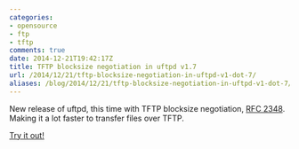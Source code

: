 ```yaml
---
categories:
- opensource
- ftp
- tftp
comments: true
date: 2014-12-21T19:42:17Z
title: TFTP blocksize negotiation in uftpd v1.7
url: /2014/12/21/tftp-blocksize-negotiation-in-uftpd-v1-dot-7/
aliases: /blog/2014/12/21/tftp-blocksize-negotiation-in-uftpd-v1-dot-7/
---
```


New release of uftpd, this time with TFTP blocksize negotiation,
[RFC 2348](http://tools.ietf.org/html/rfc2348).  Making it a lot
faster to transfer files over TFTP.

[Try it out!](/uftpd.html)


